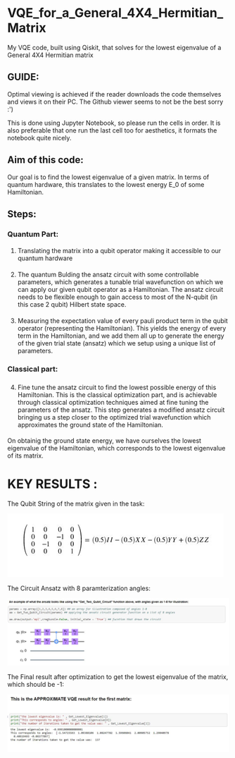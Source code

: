 # VQE_for_a_General_4X4_Hermitian_Matrix
My VQE code, built using Qiskit, that solves for the lowest eigenvalue of a General 4X4 Hermitian matrix

## GUIDE:

Optimal viewing is achieved if the reader downloads the code themselves and views it on their PC. The Github viewer seems to not be the best sorry :') 

This is done using Jupyter Notebook, so please run the cells in order. It is also preferable that one run the last cell too for aesthetics, it formats the notebook quite nicely.

## Aim of this code:
Our goal is to find the lowest eigenvalue of a given matrix. In terms of quantum hardware, this translates to the lowest energy E_0 of some Hamiltonian.
### 
## Steps:
#### 
### Quantum Part:
#### 
1. Translating the matrix into a qubit operator making it accessible to our quantum hardware
#### 
2. The quantum Bulding the ansatz circuit with some controllable parameters, which generates a tunable trial wavefunction on which we can apply our given qubit operator as a Hamiltonian. The ansatz circuit needs to be flexible enough to gain access to most of the N-qubit (in this case 2 qubit) Hilbert state space.
#### 
3. Measuring the expectation value of every pauli product term in the qubit operator (representing the Hamiltonian). This yields the energy of every term in the Hamiltonian, and we add them all up to generate the energy of the given trial state (ansatz) which we setup using a unique list of parameters.
#### 
### Classical part:
### 
4. Fine tune the ansatz circuit to find the lowest possible energy of this Hamiltonian. This is the classical optimization part, and is achievable through classical optimization techniques aimed at fine tuning the parameters of the ansatz. This step generates a modified ansatz circuit bringing us a step closer to the optimized trial wavefunction which approximates the ground state of the Hamiltonian.
#### 
On obtainig the ground state energy, we have ourselves the lowest eigenvalue of the Hamiltonian, which corresponds to the lowest eigenvalue of its matrix.

# KEY RESULTS :

The Qubit String of the matrix given in the task:  
  
![Qubit string](https://github.com/Hish-am/VQE_for_a_General_4X4_Hermitian_Matrix/blob/master/Sneak%20peek%20at%20results/Qubit_string.JPG)  

The Circuit Ansatz with 8 paramterization angles:  

![Ansatz](https://github.com/Hish-am/VQE_for_a_General_4X4_Hermitian_Matrix/blob/master/Sneak%20peek%20at%20results/ansatz_circuit.JPG)  

The Final result after optimization to get the lowest eigenvalue of the matrix, which should be -1:  

![Lowest Eigenvalue](https://github.com/Hish-am/VQE_for_a_General_4X4_Hermitian_Matrix/blob/master/Sneak%20peek%20at%20results/Lowest_Eigenvalue.JPG)  







